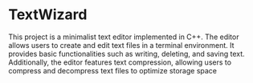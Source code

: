 # TextWizard
This project is a minimalist text editor implemented in C++. The editor allows users to create and edit text files in a terminal environment. It provides basic functionalities such as writing, deleting, and saving text. Additionally, the editor features text compression, allowing users to compress and decompress text files to optimize storage space
